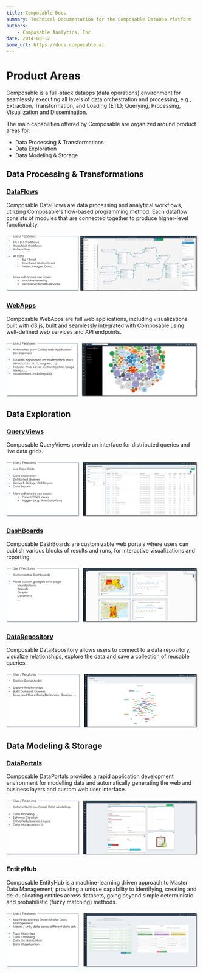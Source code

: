 ```yaml
---
title: Composable Docs
summary: Technical Documentation for the Composable DataOps Platform
authors:
    - Composable Analytics, Inc.
date: 2014-08-12
some_url: https://docs.composable.ai
---
```


# Product Areas

Composable is a full-stack dataops (data operations) environment for seamlessly executing all levels of data orchestration and processing, e.g., Extraction, Transformation, and Loading (ETL); Querying, Processing, Visualization and Dissemination.

The main capabilities offered by Composable are organized around product areas for:

- Data Processing & Transformations
- Data Exploration
- Data Modeling & Storage

## Data Processing & Transformations

### [DataFlows](../DataFlows/01.Overview.md)

Composable DataFlows are data processing and analytical workflows, utilizing Composable's flow-based programming method. Each dataflow consists of modules that are connected together to produce higher-level functionality.

![Composable DataFlows](img/02.04.DataFlows.png)

### [WebApps](../WebApps/01.Overview.md)

Composable WebApps are full web applications, including visualizations built with d3.js, built and seamlessly integrated with Composable using well-defined web services and API endpoints.

![Composable WebApps](img/02.04.WebApps.png)

## Data Exploration

### [QueryViews](../QueryViews/01.Overview.md)

Composable QueryViews provide an interface for distributed queries and live data grids. 

![Composable QueryViews](img/02.04.QueryViews.png)

### [DashBoards](../DashBoards/01.Overview.md)

Composable DashBoards are customizable web portals where users can publish various blocks of results and runs, for interactive visualizations and reporting.

![Composable DashBoards](img/02.04.DashBoards.png)

### [DataRepository](../DataRepository/01.Overview.md)

Composable DataRepository allows users to connect to a data repository, visualize relationships, explore the data and save a collection of reusable queries.

![Composable DataExplorer](img/02.04.DataExplorer.png)

## Data Modeling & Storage

### [DataPortals](../DataPortals/01.Overview.md)

Composable DataPortals provides a rapid application development environment for modelling data and automatically generating the web and business layers and custom web user interface.

![Composable DataPortals](img/02.04.DataPortals.png)

### EntityHub

Composable EntityHub is a machine-learning driven approach to Master Data Management, providing a unique capability to identifying, creating and de-duplicating entities across datasets, going beyond simple deterministic and probabilistic (fuzzy matching) methods.

![Composable EntityHub](img/02.04.EntityHub.png)
